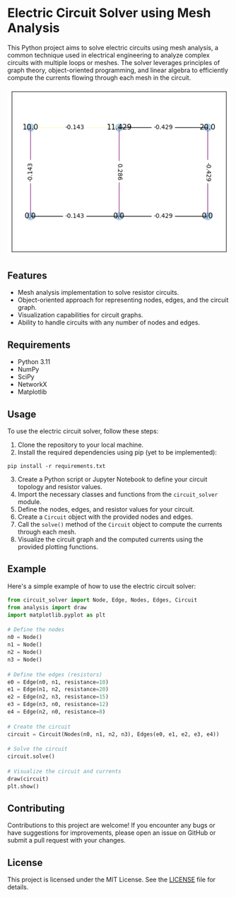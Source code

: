 # Electric Circuit Solver using Mesh Analysis

This Python project aims to solve electric circuits using mesh analysis, a common technique used in electrical engineering to analyze complex circuits with multiple loops or meshes. The solver leverages principles of graph theory, object-oriented programming, and linear algebra to efficiently compute the currents flowing through each mesh in the circuit.

![Validation circuit](img/validation.png)

## Features

- Mesh analysis implementation to solve resistor circuits.
- Object-oriented approach for representing nodes, edges, and the circuit graph.
- Visualization capabilities for circuit graphs.
- Ability to handle circuits with any number of nodes and edges.

## Requirements

- Python 3.11
- NumPy
- SciPy
- NetworkX
- Matplotlib

## Usage

To use the electric circuit solver, follow these steps:

1. Clone the repository to your local machine.
2. Install the required dependencies using pip (yet to be implemented):

```
pip install -r requirements.txt
```

3. Create a Python script or Jupyter Notebook to define your circuit topology and resistor values.
4. Import the necessary classes and functions from the `circuit_solver` module.
5. Define the nodes, edges, and resistor values for your circuit.
6. Create a `Circuit` object with the provided nodes and edges.
7. Call the `solve()` method of the `Circuit` object to compute the currents through each mesh.
8. Visualize the circuit graph and the computed currents using the provided plotting functions.

## Example

Here's a simple example of how to use the electric circuit solver:

```python
from circuit_solver import Node, Edge, Nodes, Edges, Circuit
from analysis import draw
import matplotlib.pyplot as plt

# Define the nodes
n0 = Node()
n1 = Node()
n2 = Node()
n3 = Node()

# Define the edges (resistors)
e0 = Edge(n0, n1, resistance=10)
e1 = Edge(n1, n2, resistance=20)
e2 = Edge(n2, n3, resistance=15)
e3 = Edge(n3, n0, resistance=12)
e4 = Edge(n2, n0, resistance=8)

# Create the circuit
circuit = Circuit(Nodes(n0, n1, n2, n3), Edges(e0, e1, e2, e3, e4))

# Solve the circuit
circuit.solve()

# Visualize the circuit and currents
draw(circuit)
plt.show()
```

## Contributing

Contributions to this project are welcome! If you encounter any bugs or have suggestions for improvements, please open an issue on GitHub or submit a pull request with your changes.

## License

This project is licensed under the MIT License. See the [LICENSE](LICENSE) file for details.
